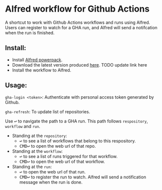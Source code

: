 # Alfred workflow for Github Actions

A shortcut to work with Github Actions workflows and runs using Alfred. Users can register to watch for a GHA run, 
and Alfred will send a notifcation when the run is finished.

## Install:
- Install [Alfred powerpack](https://www.alfredapp.com/powerpack/).
- Download the latest version produced [here](). TODO update link here
- Install the workflow to Alfred.

## Usage:
`gha-login <token>`: Authenticate with personal access token generated by Github.

`gha-refresh`: To update list of repositories.

Use <kbd>↩</kbd>  to navigate the path to a GHA run. This path follows `respository`, `workflow` and `run`.
- Standing at the `repository`:
    - <kbd>↩</kbd> to see a list of workflows that belong to this respository.
    - <kbd>CMD</kbd><kbd>↩</kbd> to open the web url of that repo.
- Standing at the `workflow`:
    - <kbd>↩</kbd> to see a list of runs triggered for that workflow.
    - <kbd>CMD</kbd><kbd>↩</kbd> to open the web url of that workflow.
- Standing at the `run`:
    - <kbd>↩</kbd> to open the web url of that run.
    - <kbd>CMD</kbd><kbd>↩</kbd> to register the run to watch. Alfred will send a notification message when the run is done.


